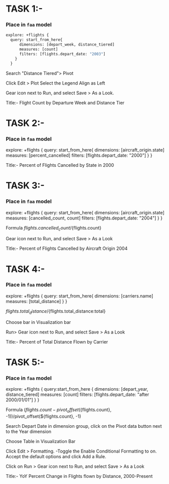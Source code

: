 
# TASK 1:-

### Place in `faa` model
```cmd
explore: +flights {
  query: start_from_here{
      dimensions: [depart_week, distance_tiered]
      measures: [count]
      filters: [flights.depart_date: "2003"]
    }
  }
```
Search "Distance Tiered"> Pivot

Click Edit > Plot
Select the Legend Align as Left

Gear icon next to Run, and select Save > As a Look.

Title:- Flight Count by Departure Week and Distance Tier







# TASK 2:-

### Place in `faa` model
explore: +flights {
  query: start_from_here{
      dimensions: [aircraft_origin.state]
      measures: [percent_cancelled]
      filters: [flights.depart_date: "2000"]
    }
  }

Title:- Percent of Flights Cancelled by State in 2000




# TASK 3:-

### Place in `faa` model
explore: +flights {
    query: start_from_here{
      dimensions: [aircraft_origin.state]
      measures: [cancelled_count, count]
      filters: [flights.depart_date: "2004"]
    }
}

Formula
${flights.cancelled_count}/${flights.count}

Gear icon next to Run, and select Save > As a Look

Title:- Percent of Flights Cancelled by Aircraft Origin 2004




# TASK 4:-

### Place in `faa` model
explore: +flights {
    query: start_from_here{
      dimensions: [carriers.name]
      measures: [total_distance]
    }
}


${flights.total_distance}/${flights.total_distance:total}

Choose bar in Visualization bar

Run> Gear icon next to Run, and select Save > As a Look

Title:- Percent of Total Distance Flown by Carrier



# TASK 5:-

### Place in `faa` model
explore: +flights {
    query:start_from_here {
      dimensions: [depart_year, distance_tiered]
      measures: [count]
      filters: [flights.depart_date: "after 2000/01/01"]
    }
}



Formula
(${flights.count}-pivot_offset(${flights.count}, -1))/pivot_offset(${flights.count}, -1)

Search Depart Date in dimension group, click on the Pivot data button next to the Year dimension

Choose Table in Visualization Bar

Click Edit > Formatting.
-Toggle the Enable Conditional Formatting to on. Accept the default options and click Add a Rule.

Click on Run > Gear icon next to Run, and select Save > As a Look

Title:- YoY Percent Change in Flights flown by Distance, 2000-Present